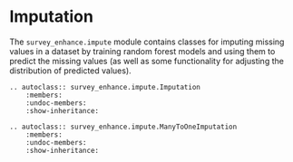 # Imputation

The `survey_enhance.impute` module contains classes for imputing missing values in a dataset by training random forest models and using them to predict the missing values (as well as some functionality for adjusting the distribution of predicted values).

```{eval-rst}
.. autoclass:: survey_enhance.impute.Imputation
    :members:
    :undoc-members:
    :show-inheritance:
```


```{eval-rst}
.. autoclass:: survey_enhance.impute.ManyToOneImputation
    :members:
    :undoc-members:
    :show-inheritance:
```